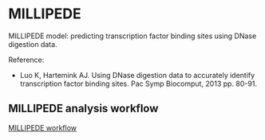 # MILLIPEDE


MILLIPEDE model: predicting transcription factor binding sites using DNase digestion data.

Reference: 

* Luo K, Hartemink AJ. Using DNase digestion data to accurately identify transcription factor binding sites. Pac Symp Biocomput, 2013 pp. 80-91.

## MILLIPEDE analysis workflow

[MILLIPEDE workflow][workflowr]

[workflowr]: https://github.com/kevinlkx/MILLIPEDE/blob/master/docs/millipede_analysis.html


